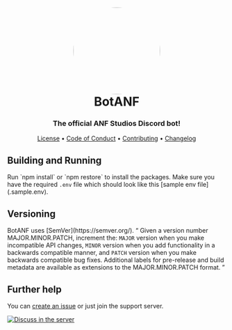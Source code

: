 <h1 align="center" style="position: relative;">
    <img width="200" style="border-radius: 50%;" src="./src/images/favicon.ico" /><br>
    BotANF
</h1>

<h3 align="center">The official ANF Studios Discord bot!</h3>

<p align="center">
    <a href="https://github.com/ANF-Studios/BotANF/blob/master/LICENSE">License</a> •
    <a href="https://github.com/ANF-Studios/BotANF/blob/master/CODE_OF_CONDUCT.md">Code of Conduct</a> •
    <a href="https://github.com/ANF-Studios/BotANF/blob/master/CONTRIBUTING.MD">Contributing</a> •
    <a href="https://github.com/ANF-Studios/BotANF/blob/master/CHANGELOG.MD">Changelog</a>
</p>

<h2>Building and Running</h2>
<p>Run `npm install` or `npm restore` to install the packages. Make sure you have the required <code>.env</code> file which should look like this [sample env file](.sample.env).</p>

<h2>Versioning</h2>
<p>BotANF uses [SemVer](https://semver.org/).
    <q>
        Given a version number MAJOR.MINOR.PATCH, increment the:
        <code>MAJOR</code> version when you make incompatible API changes,
        <code>MINOR</code> version when you add functionality in a backwards compatible manner, and
        <code>PATCH</code> version when you make backwards compatible bug fixes.
        Additional labels for pre-release and build metadata are available as extensions to the MAJOR.MINOR.PATCH
        format.
    </q>
</p>

<h2>Further help</h2>
<p>You can <a href="https://github.com/ANF-Studios/BotANF/issues/new">create an issue</a> or just join the support
    server.</p>

<a href="https://discord.gg/fKWpK7A"><img
        src="https://discord.com/api/guilds/732064655396044840/embed.png?style=banner3"
        alt="Discuss in the server"></img></a>